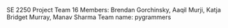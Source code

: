 SE 2250 Project
Team 16
Members: Brendan Gorchinsky, Aaqil Murji, Katja Bridget Murray, Manav Sharma
Team name: pygrammers 
